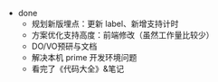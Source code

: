 - done
	- 规划新版埋点：更新 label、新增支持计时
	- 方案优化支持高度：前端修改（虽然工作量比较少）
	- DO/VO预研与文档
	- 解决本机 prime 开发环境问题
	- 看完了《代码大全》&笔记